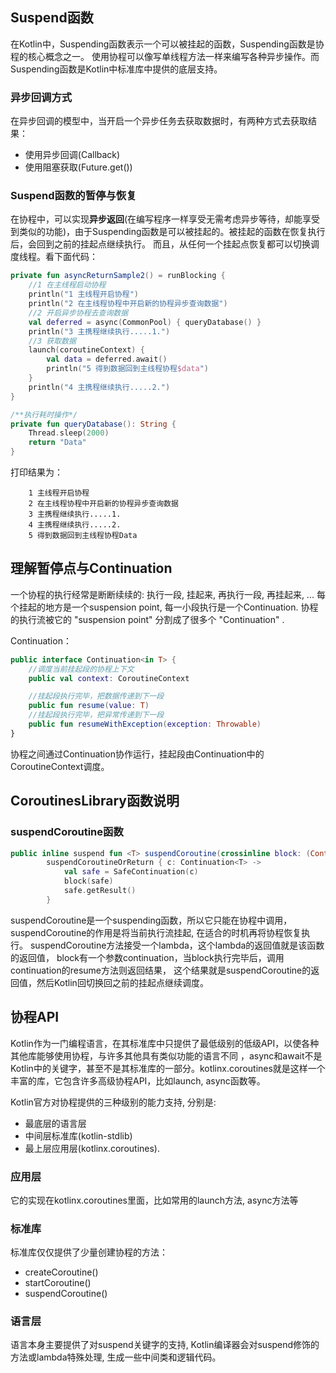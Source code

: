 ## Suspend函数

在Kotlin中，Suspending函数表示一个可以被挂起的函数，Suspending函数是协程的核心概念之一。
使用协程可以像写单线程方法一样来编写各种异步操作。而Suspending函数是Kotlin中标准库中提供的底层支持。

### 异步回调方式

在异步回调的模型中，当开启一个异步任务去获取数据时，有两种方式去获取结果：

- 使用异步回调(Callback)
- 使用阻塞获取(Future.get())

### Suspend函数的暂停与恢复

在协程中，可以实现**异步返回**(在编写程序一样享受无需考虑异步等待，却能享受到类似的功能)，由于Suspending函数是可以被挂起的。被挂起的函数在恢复执行后，会回到之前的挂起点继续执行。
而且，从任何一个挂起点恢复都可以切换调度线程。看下面代码：

```kotlin
private fun asyncReturnSample2() = runBlocking {
    //1 在主线程启动协程
    println("1 主线程开启协程")
    println("2 在主线程协程中开启新的协程异步查询数据")
    //2 开启异步协程去查询数据
    val deferred = async(CommonPool) { queryDatabase() }
    println("3 主携程继续执行.....1.")
    //3 获取数据
    launch(coroutineContext) {
        val data = deferred.await()
        println("5 得到数据回到主线程协程$data")
    }
    println("4 主携程继续执行.....2.")
}

/**执行耗时操作*/
private fun queryDatabase(): String {
    Thread.sleep(2000)
    return "Data"
}
```

打印结果为：

        1 主线程开启协程
        2 在主线程协程中开启新的协程异步查询数据
        3 主携程继续执行.....1.
        4 主携程继续执行.....2.
        5 得到数据回到主线程协程Data


## 理解暂停点与Continuation 

一个协程的执行经常是断断续续的: 执行一段, 挂起来, 再执行一段, 再挂起来, ...
每个挂起的地方是一个suspension point, 每一小段执行是一个Continuation.
协程的执行流被它的 "suspension point" 分割成了很多个 "Continuation" .

Continuation：
```kotlin
public interface Continuation<in T> {
    //调度当前挂起段的协程上下文
    public val context: CoroutineContext

    //挂起段执行完毕，把数据传递到下一段
    public fun resume(value: T)
    //挂起段执行完毕，把异常传递到下一段
    public fun resumeWithException(exception: Throwable)
}
```
协程之间通过Continuation协作运行，挂起段由Continuation中的CoroutineContext调度。


## CoroutinesLibrary函数说明

### suspendCoroutine函数

```kotlin
public inline suspend fun <T> suspendCoroutine(crossinline block: (Continuation<T>) -> Unit): T =
        suspendCoroutineOrReturn { c: Continuation<T> ->
            val safe = SafeContinuation(c)
            block(safe)
            safe.getResult()
        }
```
suspendCoroutine是一个suspending函数，所以它只能在协程中调用，
suspendCoroutine的作用是将当前执行流挂起, 在适合的时机再将协程恢复执行。
suspendCoroutine方法接受一个lambda，这个lambda的返回值就是该函数的返回值，
block有一个参数continuation，当block执行完毕后，调用continuation的resume方法则返回结果，
这个结果就是suspendCoroutine的返回值，然后Kotlin回切换回之前的挂起点继续调度。


## 协程API

Kotlin作为一门编程语言，在其标准库中只提供了最低级别的低级API，以使各种其他库能够使用协程，与许多其他具有类似功能的语言不同
，async和await不是Kotlin中的关键字，甚至不是其标准库的一部分。kotlinx.coroutines就是这样一个丰富的库，它包含许多高级协程API，比如launch, async函数等。

Kotlin官方对协程提供的三种级别的能力支持, 分别是: 

- 最底层的语言层
- 中间层标准库(kotlin-stdlib)
- 最上层应用层(kotlinx.coroutines).

### 应用层

它的实现在kotlinx.coroutines里面，比如常用的launch方法, async方法等

### 标准库

标准库仅仅提供了少量创建协程的方法：

- createCoroutine()
- startCoroutine()
- suspendCoroutine()

### 语言层

语言本身主要提供了对suspend关键字的支持, Kotlin编译器会对suspend修饰的方法或lambda特殊处理, 生成一些中间类和逻辑代码。